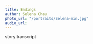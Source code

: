 ```yaml
---
title: Endings
author: Selena Chau
photo_url: "/portraits/Selena-min.jpg"
audio_url:
---
```


story transcript